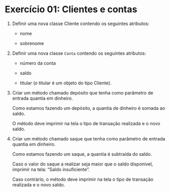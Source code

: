 # Exercício 01: Clientes e contas 

1. Definir uma nova classe Cliente contendo os seguintes atributos:

    * nome 

    * sobrenome 

2. Definir uma nova classe `Conta` contendo os seguintes atributos:

    * número da conta

    * saldo

    * titular (o titular é um objeto do tipo Cliente). 

3. Criar um método chamado depósito que tenha como parâmetro de entrada quantia em dinheiro.

    Como estamos fazendo um depósito, a quantia de dinheiro é somada ao saldo.
    
    O método deve imprimir na tela o tipo de transação realizada e o novo saldo. 

4. Criar um método chamado saque que tenha como parâmetro de entrada quantia em dinheiro.
    
    Como estamos fazendo um saque, a quantia é subtraída do saldo.
    
    Caso o valor do saque a realizar seja maior que o saldo disponível, imprimir na tela: “Saldo insuficiente”.
    
    Caso contrário, o método deve imprimir na tela o tipo de transação realizada e o novo saldo.
